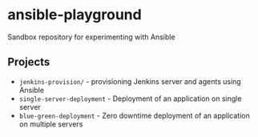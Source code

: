 # ansible-playground

Sandbox repository for experimenting with Ansible

## Projects

- `jenkins-provision/` - provisioning Jenkins server and agents using Ansible
- `single-server-deployment` - Deployment of an application on single server
- `blue-green-deployment` - Zero downtime deployment of an application on multiple servers
